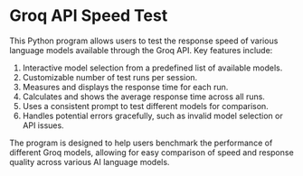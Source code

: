 # Groq API Speed Test

This Python program allows users to test the response speed of various language models available through the Groq API. Key features include:

1. Interactive model selection from a predefined list of available models.
2. Customizable number of test runs per session.
3. Measures and displays the response time for each run.
4. Calculates and shows the average response time across all runs.
5. Uses a consistent prompt to test different models for comparison.
6. Handles potential errors gracefully, such as invalid model selection or API issues.

The program is designed to help users benchmark the performance of different Groq models, allowing for easy comparison of speed and response quality across various AI language models.
